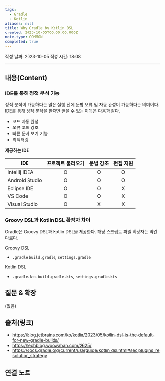 ```yaml
---
tags:
  - Gradle
  - Kotlin
aliases: null
title: Why Gradle by Kotlin DSL
created: 2023-10-05T00:00:00.000Z
note-type: COMMON
completed: true
---
```


작성 날짜: 2023-10-05
작성 시간: 18:08


----
## 내용(Content)

### IDE를 통해 정적 분석 가능

정적 분석이 가능하다는 말은 실행 전에 문법 오류 및 자동 완성이 가능하다는 의미이다. IDE를 통해 정적 분석을 한다면 얻을 수 있는 이득은 다음과 같다.

- 코드 자동 완성
- 오류 코드 강조
- 빠른 문서 보기 기능
- 리팩터링

**제공하는 IDE**

| IDE            | 프로젝트 불러오기 | 문법 강조 | 편집 지원 |
| -------------- |:-----------------:|:---------:|:---------:|
| Intellij IDEA  |         O         |     O     |     O     |
| Android Studio |         O         |     O     |     O     |
| Eclipse IDE    |         O         |     O     |     X     |
| VS Code        |         O         |     O     |     X     |
| Visual Studio  |         O         |     X     |     X     |



### Groovy DSL과 Kotlin DSL 확장자 차이
Gradle은 Groovy DSL과 Kotlin DSL을 제공한다. 해당 스크립트 파일 확장자는 약간 다르다.

Groovy DSL
-  `.gradle` `build.gradle`, `settings.gradle`

Kotlin DSL
- `.gradle.kts` `build.gradle.kts`, `settings.gradle.kts`




## 질문 & 확장

(없음)

## 출처(링크)
- https://blog.jetbrains.com/ko/kotlin/2023/05/kotlin-dsl-is-the-default-for-new-gradle-builds/
- https://techblog.woowahan.com/2625/
- https://docs.gradle.org/current/userguide/kotlin_dsl.html#sec:plugins_resolution_strategy
## 연결 노트










